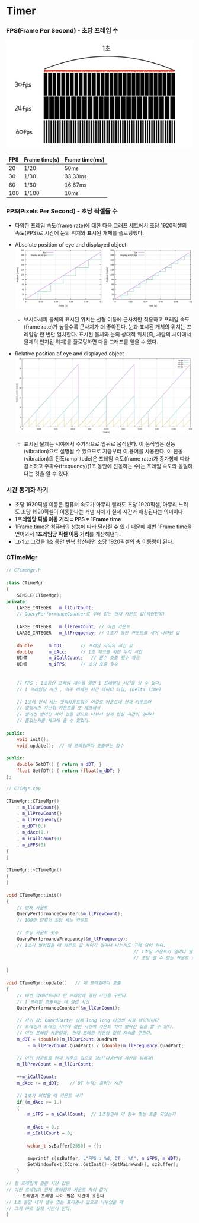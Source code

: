 # Timer

### FPS(Frame Per Second) - 초당 프레임 수
![img](IMG/FPS.png)

| FPS | Frame time(s) | Frame time(ms) |
|:---|:---|:---|
|20|1/20|50ms|
|30|1/30|33.33ms|
|60|1/60|16.67ms|
|100|1/100|10ms|

### PPS(Pixels Per Second) - 초당 픽셀들 수
- 다양한 프레임 속도(frame rate)에 대한 다음 그래프 세트에서 초당 1920픽셀의 속도(PPS)로 시간에 눈의 위치와 표시된 개체를 플로팅했다.

- Absolute position of eye and displayed object
![img](IMG/PPS1.png)

  - 보시다시피 물체의 표시된 위치는 선형 이동에 근사치만 적용하고 프레임 속도(frame rate)가 높을수록 근사치가 더 좋아진다. 눈과 표시된 개체의 위치는 프레임당 한 번만 일치한다. 표시된 물체와 눈의 상대적 위치(즉, 사람의 시야에서 물체의 인지된 위치)를 플로팅하면 다음 그래프를 얻을 수 있다.

- Relative position of eye and displayed object
![img](IMG/PPS2.png)

  - 표시된 물체는 시야에서 주기적으로 앞뒤로 움직인다. 이 움직임은 진동(vibration)으로 설명될 수 있으므로 지금부터 이 용어를 사용한다. 이 진동(vibration)의 진폭(amplitude)은 프레임 속도(frame rate)가 증가함에 따라 감소하고 주파수(frequency)(1초 동안에 진동하는 수)는 프레임 속도와 동일하다는 것을 알 수 있다.

### 시간 동기화 하기
- 초당 1920픽셀 이동은 컴퓨터 속도가 아무리 빨라도 초당 1920픽셀, 아무리 느려도 초당 1920픽셀이 이동한다는 개념 자체가 실제 시간과 매칭된다는 의미이다.
- **1프레임당 픽셀 이동 거리 = PPS * 1Frame time**
- 1Frame time은 컴퓨터의 성능에 따라 달라질 수 있기 때문에 매번 1Frame time을 얻어와서 **1프레임당 픽셀 이동 거리**를 계산해낸다.
- 그리고 그것을 1초 동안 반복 합산하면 초당 1920픽셀의 총 이동량이 된다.

### CTimeMgr
```C++
// CTimeMgr.h

class CTimeMgr
{
	SINGLE(CTimeMgr);
private:
	LARGE_INTEGER	m_llCurCount;  
	// QueryPerformanceCounter로 부터 얻는 현재 카운트 값(백만단위)
	
	LARGE_INTEGER	m_llPrevCount; // 이전 카운트
	LARGE_INTEGER	m_llFrequency; // 1초가 동안 카운트를 세어 나타낸 값

	double		m_dDT;		// 프레임 사이의 시간 값
	double		m_dAcc;  	// 1초 체크를 위한 누적 시간
	UINT		m_iCallCount;	// 함수 호출 횟수 체크
	UINT		m_iFPS;		// 초당 호출 횟수


	// FPS : 1초동안 프레임 개수를 알면 1 프레임당 시간을 알 수 있다.
	// 1 프레임당 시간 , 아주 미세한 시간 데이터 타입, (Delta Time)

	// 1초에 천식 세는 겟틱카운트함수 이걸로 카운트에 현재 카운트와 
  	// 일정시간 지난뒤 카운트를 또 체크해서
	// 벌어진 벌어진 차이 값을 천으로 나눠서 실제 현실 시간이 얼마나 
  	// 흘렸는지를 체크해 줄 수 있었다.

public:
	void init();
	void update();  // 매 프레임마다 호출하는 함수

public:
	double GetDT() { return m_dDT; }
	float GetfDT() { return (float)m_dDT; }
};
```

```C++
// CTiMgr.cpp

CTimeMgr::CTimeMgr()
	: m_llCurCount{}
	, m_llPrevCount{}
	, m_llFrequency{}
	, m_dDT(0.)
	, m_dAcc(0.)
	, m_iCallCount(0)
	, m_iFPS(0)
{
}

CTimeMgr::~CTimeMgr()
{
}

void CTimeMgr::init()
{
	// 현재 카운트
	QueryPerformanceCounter(&m_llPrevCount);     
	// 100만 단위의 초당 세는 카운트
	
	// 초당 카운트 횟수
	QueryPerformanceFrequency(&m_llFrequency);  
	// 1초가 벌어졌을 때 카운트 값 차이가 얼마나 나는지도 구해 와야 한다.
												// 1초당 카운트가 얼마나 발생하는지에 대한 프리퀀시 값을 얻겠다는 것이다.
												// 초당 셀 수 있는 카운트 양 ; 프리퀀시 안에 시간 개념이 들어가 있다

}

void CTimeMgr::update()   // 매 프레임마다 호출
{
	// 매번 업데이트마다 한 프레임에 걸린 시간을 구한다.  
	// 1 프레임 호출되는 데 걸린 시간
	QueryPerformanceCounter(&m_llCurCount);

	// 차이 값; QuardPart는 실제 long long 타입의 자료 데이터이다
	// 프레임과 프레임 사이에 걸린 시간에 카운트 차이 벌어진 값을 알 수 있다.
	// 이전 프레임 카운팅과, 현재 프레임 카운팅 값의 차이를 구한다.
	m_dDT = (double)(m_llCurCount.QuadPart 
		- m_llPrevCount.QuadPart) / (double)m_llFrequency.QuadPart;

	// 이전 카운트를 현재 카운트 값으로 갱신(다음번에 계산을 위해서)
	m_llPrevCount = m_llCurCount;

	++m_iCallCount;
	m_dAcc += m_dDT;	// DT 누적; 흘러간 시간

	// 1초가 되었을 때 카운트 세기
	if (m_dAcc >= 1.)
	{
		m_iFPS = m_iCallCount;  // 1초동안에 이 함수 몇번 호출 되었는지

		m_dAcc = 0.;
		m_iCallCount = 0;

		wchar_t szBuffer[2550] = {};

		swprintf_s(szBuffer, L"FPS : %d, DT : %f", m_iFPS, m_dDT);
		SetWindowText(CCore::GetInst()->GetMainWwnd(), szBuffer);
	}

// 한 프레임에 걸린 시간 값은
// 이전 프레임과 현재 프레임의 카운트 차이 값이 
	: 프레임과 프레임 사이 많은 시간이 흐른다
// 1초 동안 내가 셀수 있는 프리퀀시 값으로 나누었을 때 
// 그게 바로 실제 시간이 된다.
}
```































